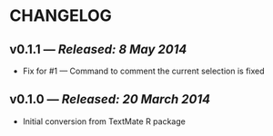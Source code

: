 # CHANGELOG

## **v0.1.1** &mdash; *Released: 8 May 2014*

* Fix for #1 &mdash; Command to comment the current selection is fixed

## **v0.1.0** &mdash; *Released: 20 March 2014*

* Initial conversion from TextMate R package
